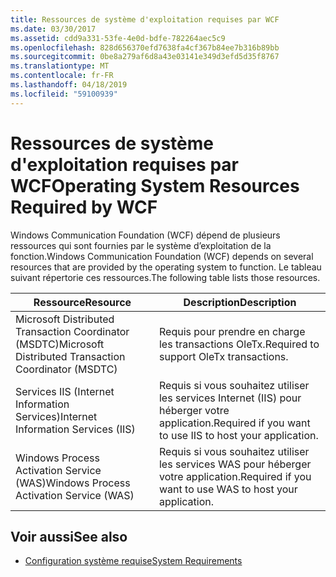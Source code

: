 ```yaml
---
title: Ressources de système d'exploitation requises par WCF
ms.date: 03/30/2017
ms.assetid: cdd9a331-53fe-4e0d-bdfe-782264aec5c9
ms.openlocfilehash: 828d656370efd7638fa4cf367b84ee7b316b89bb
ms.sourcegitcommit: 0be8a279af6d8a43e03141e349d3efd5d35f8767
ms.translationtype: MT
ms.contentlocale: fr-FR
ms.lasthandoff: 04/18/2019
ms.locfileid: "59100939"
---
```

# <a name="operating-system-resources-required-by-wcf"></a><span data-ttu-id="13735-102">Ressources de système d'exploitation requises par WCF</span><span class="sxs-lookup"><span data-stu-id="13735-102">Operating System Resources Required by WCF</span></span>
<span data-ttu-id="13735-103">Windows Communication Foundation (WCF) dépend de plusieurs ressources qui sont fournies par le système d’exploitation de la fonction.</span><span class="sxs-lookup"><span data-stu-id="13735-103">Windows Communication Foundation (WCF) depends on several resources that are provided by the operating system to function.</span></span> <span data-ttu-id="13735-104">Le tableau suivant répertorie ces ressources.</span><span class="sxs-lookup"><span data-stu-id="13735-104">The following table lists those resources.</span></span>  
  
|<span data-ttu-id="13735-105">Ressource</span><span class="sxs-lookup"><span data-stu-id="13735-105">Resource</span></span>|<span data-ttu-id="13735-106">Description</span><span class="sxs-lookup"><span data-stu-id="13735-106">Description</span></span>|  
|--------------|-----------------|  
|<span data-ttu-id="13735-107">Microsoft Distributed Transaction Coordinator (MSDTC)</span><span class="sxs-lookup"><span data-stu-id="13735-107">Microsoft Distributed Transaction Coordinator (MSDTC)</span></span>|<span data-ttu-id="13735-108">Requis pour prendre en charge les transactions OleTx.</span><span class="sxs-lookup"><span data-stu-id="13735-108">Required to support OleTx transactions.</span></span>|  
|<span data-ttu-id="13735-109">Services IIS (Internet Information Services)</span><span class="sxs-lookup"><span data-stu-id="13735-109">Internet Information Services (IIS)</span></span>|<span data-ttu-id="13735-110">Requis si vous souhaitez utiliser les services Internet (IIS) pour héberger votre application.</span><span class="sxs-lookup"><span data-stu-id="13735-110">Required if you want to use IIS to host your application.</span></span>|  
|<span data-ttu-id="13735-111">Windows Process Activation Service (WAS)</span><span class="sxs-lookup"><span data-stu-id="13735-111">Windows Process Activation Service (WAS)</span></span>|<span data-ttu-id="13735-112">Requis si vous souhaitez utiliser les services WAS pour héberger votre application.</span><span class="sxs-lookup"><span data-stu-id="13735-112">Required if you want to use WAS to host your application.</span></span>|  
  
## <a name="see-also"></a><span data-ttu-id="13735-113">Voir aussi</span><span class="sxs-lookup"><span data-stu-id="13735-113">See also</span></span>

- [<span data-ttu-id="13735-114">Configuration système requise</span><span class="sxs-lookup"><span data-stu-id="13735-114">System Requirements</span></span>](../../../docs/framework/wcf/wcf-system-requirements.md)
